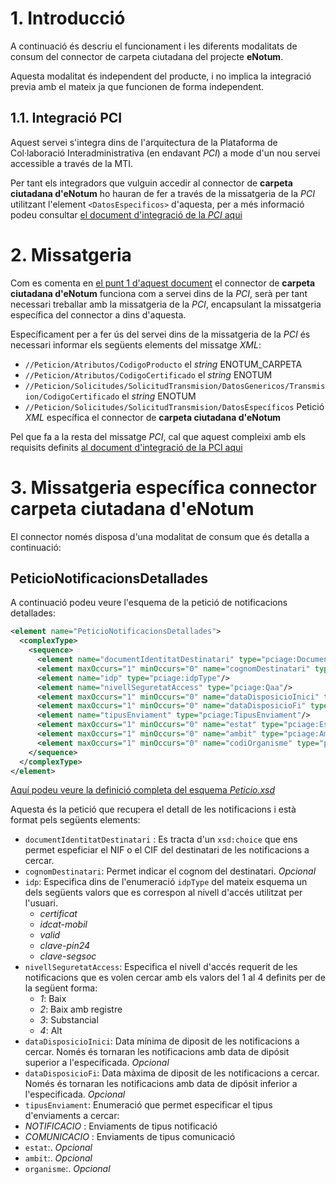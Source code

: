 # 1. Introducció

A continuació és descriu el funcionament i les diferents modalitats de consum del connector de carpeta ciutadana del projecte **eNotum**.

Aquesta modalitat és independent del producte, i no implica la integració previa amb el mateix ja que funcionen de forma independent.

## 1.1. Integració PCI

Aquest servei s'integra dins de l'arquitectura de la Plataforma de Col·laboració Interadministrativa (en endavant _PCI_) a mode d'un nou servei accessible a través de la MTI. 

Per tant els integradors que vulguin accedir al connector de **carpeta ciutadana d'eNotum** ho hauran de fer a través de la missatgeria de la _PCI_ utilitzant l'element `<DatosEspecificos>` d'aquesta, per a més informació podeu consultar [el document d'integració de la _PCI_ aqui](https://www.aoc.cat/knowledge-base/plataforma-de-col-laboracio-administrativa-2/idservei/enotum/)

# 2. Missatgeria

Com es comenta en [el punt 1 d'aquest document](#11-integració-pci) el connector de **carpeta ciutadana d'eNotum** funciona com a servei dins de la _PCI_, serà per tant necessari treballar amb la missatgeria de la _PCI_, encapsulant la missatgeria específica del connector a dins d'aquesta.

Específicament per a fer ús del servei dins de la missatgeria de la _PCI_ és necessari informar els següents elements del missatge _XML_:

* `//Peticion/Atributos/CodigoProducto` el _string_ ENOTUM_CARPETA
* `//Peticion/Atributos/CodigoCertificado` el _string_ ENOTUM
* `//Peticion/Solicitudes/SolicitudTransmision/DatosGenericos/Transmision/CodigoCertificado` el _string_ ENOTUM
* `//Peticion/Solicitudes/SolicitudTransmision/DatosEspecíficos` Petició _XML_ específica el connector de **carpeta ciutadana d'eNotum**

Pel que fa a la resta del missatge _PCI_, cal que aquest compleixi amb els requisits definits [al document d'integració de la PCI aqui](https://www.aoc.cat/knowledge-base/plataforma-de-col-laboracio-administrativa-2/idservei/enotum/)

# 3. Missatgeria específica connector carpeta ciutadana d'eNotum

El connector només disposa d'una modalitat de consum que és detalla a continuació:

## PeticioNotificacionsDetallades

A continuació podeu veure l'esquema de la petició de notificacions detallades:

```xml
<element name="PeticioNotificacionsDetallades">
  <complexType>
    <sequence>
      <element name="documentIdentitatDestinatari" type="pciage:DocumentIdentitatDestinatariType"/>
      <element maxOccurs="1" minOccurs="0" name="cognomDestinatari" type="pciage:Cognom"/>
      <element name="idp" type="pciage:idpType"/>
      <element name="nivellSeguretatAccess" type="pciage:Qaa"/>
      <element maxOccurs="1" minOccurs="0" name="dataDisposicioInici" type="dateTime"/>
      <element maxOccurs="1" minOccurs="0" name="dataDisposicioFi" type="dateTime"/>
      <element name="tipusEnviament" type="pciage:TipusEnviament"/>
      <element maxOccurs="1" minOccurs="0" name="estat" type="pciage:Estat"/>
      <element maxOccurs="1" minOccurs="0" name="ambit" type="pciage:Ambit"/>	
      <element maxOccurs="1" minOccurs="0" name="codiOrganisme" type="pciage:Organisme"/>							
    </sequence>
  </complexType>
</element>
```

[Aquí podeu veure la definició completa del esquema _Peticio.xsd_](https://github.com/ConsorciAOC/eNotum/blob/master/connectorCarpeta/xsds/peticioNotificacionsDetallades.xsd)

Aquesta és la petició que recupera el detall de les notificacions i està format pels següents elements:

* `documentIdentitatDestinatari` : Es tracta d'un `xsd:choice` que ens permet espeficiar el NIF o el CIF del destinatari de les notificacions a cercar.
* `cognomDestinatari`: Permet indicar el cognom del destinatari. *Opcional*
* `idp`: Especifica dins de l'enumeració `idpType` del mateix esquema un dels següents valors que es correspon al nivell d'accés utilitzat per l'usuari.
  * *certificat*
  * *idcat-mobil*
  * *valid*
  * *clave-pin24*
  * *clave-segsoc*
* `nivellSeguretatAccess`: Especifica el nivell d'accés requerit de les notificacions que es volen cercar amb els valors del 1 al 4 definits per de la següent forma:
  * *1*: Baix
  * *2*: Baix amb registre
  * *3*: Substancial
  * *4*: Alt
* `dataDisposicioInici`: Data mínima de diposit de les notificacions a cercar. Només és tornaran les notificacions amb data de dipósit superior a l'especificada. *Opcional*
* `dataDisposicioFi`: Data màxima de diposit de les notificacions a cercar. Només és tornaran les notificacions amb data de dipósit inferior a l'especificada. *Opcional*
* `tipusEnviament`: Enumeració que permet especificar el tipus d'enviaments a cercar:
 * *NOTIFICACIO* : Enviaments de tipus notificació
 * *COMUNICACIO* : Enviaments de tipus comunicació
* `estat`:. *Opcional*
* `ambit`:. *Opcional*
* `organisme`:. *Opcional*



